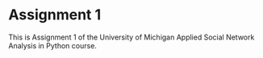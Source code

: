 # Assignment 1
This is Assignment 1 of the University of Michigan Applied Social Network Analysis in Python course.
